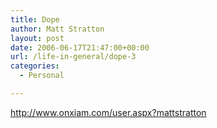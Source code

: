 ```yaml
---
title: Dope
author: Matt Stratton
layout: post
date: 2006-06-17T21:47:00+00:00
url: /life-in-general/dope-3
categories:
  - Personal

---
```

http://www.onxiam.com/user.aspx?mattstratton